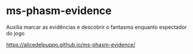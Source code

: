 # ms-phasm-evidence
Auxilia marcar as evidências e descobrir o fantasma enquanto espectador do jogo

https://alicedelpuppo.github.io/ms-phasm-evidence/
